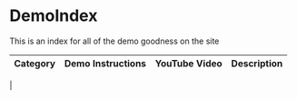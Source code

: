 # DemoIndex
This is an index for all of the demo goodness on the site

| Category | Demo Instructions | YouTube Video | Description |
|:--------:|:-----------------:|:-------------:|-------------|
|
